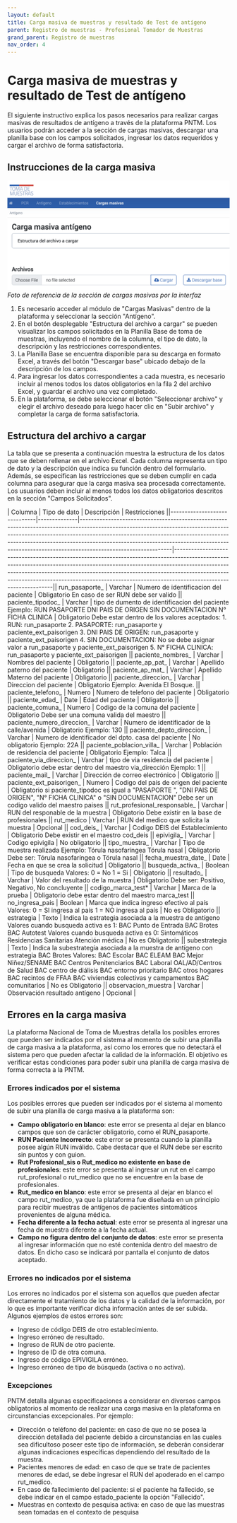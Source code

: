 ```yaml
---
layout: default
title: Carga masiva de muestras y resultado de Test de antígeno
parent: Registro de muestras - Profesional Tomador de Muestras 
grand_parent: Registro de muestras
nav_order: 4
---
```


# Carga masiva de muestras y resultado de Test de antígeno

El siguiente instructivo explica los pasos necesarios para realizar cargas masivas de resultados de antígeno a través de la plataforma PNTM. Los usuarios podrán acceder a la sección de cargas masivas, descargar una planilla base con los campos solicitados, ingresar los datos requeridos y cargar el archivo de forma satisfactoria.

## Instrucciones de la carga masiva

![Alt text](img/carga_masiva_ag.png)_Foto de referencia de la sección de cargas masivas por la interfaz_

1.   Es necesario acceder al módulo de "Cargas Masivas" dentro de la plataforma y seleccionar la sección "Antígeno".
2.   En el botón desplegable "Estructura del archivo a cargar" se pueden visualizar los campos solicitados en la Planilla Base de toma de muestras, incluyendo el nombre de la columna, el tipo de dato, la descripción y las restricciones correspondientes.
3.   La Planilla Base se encuentra disponible para su descarga en formato Excel, a través del botón "Descargar base" ubicado debajo de la descripción de los campos.
4.   Para ingresar los datos correspondientes a cada muestra, es necesario incluir al menos todos los datos obligatorios en la fila 2 del archivo Excel, y guardar el archivo una vez completado.
5.   En la plataforma, se debe seleccionar el botón "Seleccionar archivo" y elegir el archivo deseado para luego hacer clic en "Subir archivo" y completar la carga de forma satisfactoria.

## Estructura del archivo a cargar

La tabla que se presenta a continuación muestra la estructura de los datos que se deben rellenar en el archivo Excel. Cada columna representa un tipo de dato y la descripción que indica su función dentro del formulario. Además, se especifican las restricciones que se deben cumplir en cada columna para asegurar que la carga masiva sea procesada correctamente. Los usuarios deben incluir al menos todos los datos obligatorios descritos en la sección "Campos Solicitados".

| Columna | Tipo de dato | Descripción | Restricciones ||------------------------------|--------------|--------------------------------------------------------------------------------------------------------------------------------------------------------------------------------------------------------------------------------------------------------------------------------------------------------------------------------------------------------|-----------------------------------------------------------------------------------------------------------------------------------------------------------------------------------------------------------------------------------------------------------------------------------------------------------------------------------------------------------|| run\_pasaporte_ | Varchar | Numero de identificacion del paciente | Obligatorio En caso de ser RUN debe ser valido || paciente\_tipodoc_ | Varchar | tipo de dumento de identificacion del paciente Ejemplo: RUN PASAPORTE DNI PAIS DE ORIGEN SIN DOCUMENTACION N° FICHA CLINICA | Obligatorio Debe estar dentro de los valores aceptados: 1. RUN: run\_pasaporte 2. PASAPORTE: run\_pasaporte y paciente\_ext\_paisorigen 3. DNI PAIS DE ORIGEN: run\_pasaporte y paciente\_ext\_paisorigen 4. SIN DOCUMENTACION: No se debe asignar valor a run\_pasaporte y paciente\_ext\_paisorigen 5. N° FICHA CLINICA: run\_pasaporte y paciente\_ext\_paisorigen || paciente\_nombres_ | Varchar | Nombres del paciente | Obligatorio || paciente\_ap\_pat_ | Varchar | Apellido paterno del paciente | Obligatorio || paciente\_ap\_mat_ | Varchar | Apellido Materno del paciente | Obligatorio || paciente\_direccion_ | Varchar | Direccion del paciente | Obligatorio Ejemplo: Avenida El Bosque. || paciente\_telefono_ | Numero | Numero de telefono del paciente | Obligatorio || paciente\_edad_ | Date | Edad del paciente | Obligatorio || paciente\_comuna_ | Numero | Codigo de la comuna del paciente | Obligatorio Debe ser una comuna valida del maestro || paciente\_numero\_direccion_ | Varchar | Numero de identificador de la calle/avenida | Obligatorio Ejemplo: 130 || paciente\_depto\_direccion_ | Varchar | Numero de identificador del dpto. casa del paciente | No obligatorio Ejemplo: 22A || paciente\_poblacion\_villa_ | Varchar | Población de residencia del paciente | Obligatorio Ejemplo: Talca || paciente\_via\_direccion_ | Varchar | tipo de via residencia del paciente | Obligatorio debe estar dentro del maestro via\_dirección Ejemplo: 1 || paciente\_mail_ | Varchar | Dirección de correo electrónico | Obligatorio || paciente\_ext\_paisorigen_ | Numero | Codigo del pais de origen del paciente | Obligatorio si paciente\_tipodoc es igual a "PASAPORTE ", "DNI PAIS DE ORIGEN", "N° FICHA CLINICA" o "SIN DOCUMENTACION" Debe ser un codigo valido del maestro paises || rut\_profesional\_responsable_ | Varchar | RUN del responable de la muestra | Obligatorio Debe existir en la base de profesionales || rut\_medico | Varchar | RUN del medico que solicita la muestra | Opcional || cod\_deis_ | Varchar | Codigo DEIS del Establecimiento | Obligatorio Debe existir en el maestro cod\_deis || epivigila_ | Varchar | Codigo epivigila | No obligatorio || tipo\_muestra_ | Varchar | Tipo de muestra realizada Ejemplo: Tórula nasofaríngea Tórula nasal | Obligatorio Debe ser: Tórula nasofaríngea o Tórula nasal || fecha\_muestra\_date_ | Date | Fecha en que se crea la solicitud | Obligatorio || busqueda\_activa_ | Boolean | Tipo de busqueda Valores: 0 = No 1 = Si | Obligatorio || resultado_ | Varchar | Valor del resultado de la muestra | Obligatorio Debe ser: Positivo, Negativo, No concluyente || codigo\_marca\_test\* | Varchar | Marca de la prueba | Obligatorio debe estar dentro del maestro marca\_test || no\_ingresa\_pais | Boolean | Marca que indica ingreso efectivo al país Valores: 0 = SI ingresa al país 1 = NO ingresa al país | No es Obligatorio || estrategia | Texto | Indica la estrategia asociada a la muestra de antígeno Valores cuando busqueda activa es 1: BAC Punto de Entrada BAC Brotes BAC Autotest Valores cuando busqueda activa es 0: Sintomáticos Residencias Sanitarias Atención médica | No es Obligatorio || subestrategia | Texto | Indica la subestrategia asociada a la muestra de antígeno con estrategia BAC Brotes Valores: BAC Escolar BAC ELEAM BAC Mejor Niñez/SENAME BAC Centros Penitenciarios BAC Laboral OAL/AD/Centros de Salud BAC centro de diálisis BAC entorno prioritario BAC otros hogares BAC recintos de FFAA BAC viviendas colectivas y campamentos BAC comunitarios | No es Obligatorio || observacion\_muestra | Varchar | Observación resultado antígeno | Opcional |

## Errores en la carga masiva

La plataforma Nacional de Toma de Muestras detalla los posibles errores que pueden ser indicados por el sistema al momento de subir una planilla de carga masiva a la plataforma, así como los errores que no detectará el sistema pero que pueden afectar la calidad de la información. El objetivo es verificar estas condiciones para poder subir una planilla de carga masiva de forma correcta a la PNTM.

### Errores indicados por el sistema

Los posibles errores que pueden ser indicados por el sistema al momento de subir una planilla de carga masiva a la plataforma son:

*   __Campo obligatorio en blanco__: este error se presenta al dejar en blanco campos que son de carácter obligatorio, como el RUN\_pasaporte.
*   __RUN Paciente Incorrecto__: este error se presenta cuando la planilla posee algún RUN inválido. Cabe destacar que el RUN debe ser escrito sin puntos y con guion.
*   __Rut Profesional\_sis o Rut\_medico no existente en base de profesionales__: este error se presenta al ingresar un rut en el campo rut\_profesional o rut\_medico que no se encuentre en la base de profesionales.
*   __Rut\_medico en blanco__: este error se presenta al dejar en blanco el campo rut\_medico, ya que la plataforma fue diseñada en un principio para recibir muestras de antígenos de pacientes sintomáticos provenientes de alguna médica.
*   __Fecha diferente a la fecha actual__: este error se presenta al ingresar una fecha de muestra diferente a la fecha actual.
*   __Campo no figura dentro del conjunto de datos__: este error se presenta al ingresar información que no esté contenida dentro del maestro de datos. En dicho caso se indicará por pantalla el conjunto de datos aceptado.

### Errores no indicados por el sistema

Los errores no indicados por el sistema son aquellos que pueden afectar directamente el tratamiento de los datos y la calidad de la información, por lo que es importante verificar dicha información antes de ser subida. Algunos ejemplos de estos errores son:

*   Ingreso de código DEIS de otro establecimiento.
*   Ingreso erróneo de resultado.
*   Ingreso de RUN de otro paciente.
*   Ingreso de ID de otra comuna.
*   Ingreso de código EPIVIGILA erróneo.
*   Ingreso erróneo de tipo de búsqueda (activa o no activa).

### Excepciones

PNTM detalla algunas especificaciones a considerar en diversos campos obligatorios al momento de realizar una carga masiva en la plataforma en circunstancias excepcionales. Por ejemplo:

*   Dirección o teléfono del paciente: en caso de que no se posea la dirección detallada del paciente debido a circunstancias en las cuales sea dificultoso poseer este tipo de información, se deberán considerar algunas indicaciones específicas dependiendo del resultado de la muestra.
*   Pacientes menores de edad: en caso de que se trate de pacientes menores de edad, se debe ingresar el RUN del apoderado en el campo rut\_medico.
*   En caso de fallecimiento del paciente: si el paciente ha fallecido, se debe indicar en el campo estado\_paciente la opción "Fallecido".
*   Muestras en contexto de pesquisa activa: en caso de que las muestras sean tomadas en el contexto de pesquisa